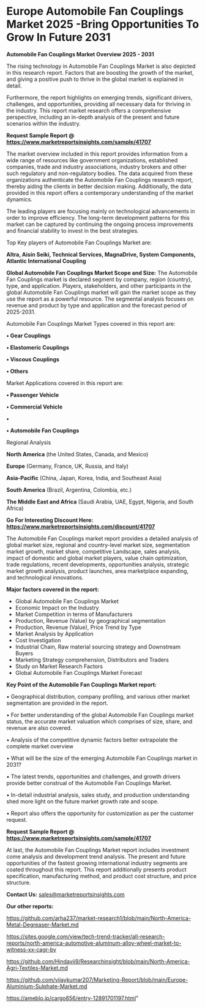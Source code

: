 # Europe Automobile Fan Couplings Market 2025 -Bring Opportunities To Grow In Future 2031

<Strong> Automobile Fan Couplings Market Overview 2025 - 2031</strong>

The rising technology in Automobile Fan Couplings Market is also depicted in this research report. Factors that are boosting the growth of the market, and giving a positive push to thrive in the global market is explained in detail.

Furthermore, the report highlights on emerging trends, significant drivers, challenges, and opportunities, providing all necessary data for thriving in the industry. This report market research offers a comprehensive perspective, including an in-depth analysis of the present and future scenarios within the industry.

<strong>Request Sample Report @ <a href=https://www.marketreportsinsights.com/sample/41707>https://www.marketreportsinsights.com/sample/41707</a></strong>

The market overview included in this report provides information from a wide range of resources like government organizations, established companies, trade and industry associations, industry brokers and other such regulatory and non-regulatory bodies. The data acquired from these organizations authenticate the Automobile Fan Couplings research report, thereby aiding the clients in better decision making. Additionally, the data provided in this report offers a contemporary understanding of the market dynamics.

The leading players are focusing mainly on technological advancements in order to improve efficiency. The long-term development patterns for this market can be captured by continuing the ongoing process improvements and financial stability to invest in the best strategies.

Top Key players of Automobile Fan Couplings Market are:

<strong>Altra, Aisin Seiki, Technical Services, MagnaDrive, System Components, Atlantic International Coupling</strong>

<strong><b>Global Automobile Fan Couplings Market Scope and Size:</b></strong>
The Automobile Fan Couplings market is declared segment by company, region (country), type, and application. Players, stakeholders, and other participants in the global Automobile Fan Couplings market will gain the market scope as they use the report as a powerful resource. The segmental analysis focuses on revenue and product by type and application and the forecast period of 2025-2031.

Automobile Fan Couplings Market Types covered in this report are:

<strong>•  Gear Couplings

•  Elastomeric Couplings

•  Viscous Couplings

•  Others</strong>

Market Applications covered in this report are:

<strong>•  Passenger Vehicle

•  Commercial Vehicle

•  

•  Automobile Fan Couplings</strong> 

Regional Analysis

<strong>North America</strong> (the United States, Canada, and Mexico)

<strong>Europe</strong> (Germany, France, UK, Russia, and Italy)

<strong>Asia-Pacific</strong> (China, Japan, Korea, India, and Southeast Asia)

<strong>South America</strong> (Brazil, Argentina, Colombia, etc.)

<strong>The Middle East and Africa</strong> (Saudi Arabia, UAE, Egypt, Nigeria, and South Africa)

<strong>Go For Interesting Discount Here: <a href=https://www.marketreportsinsights.com/discount/41707>https://www.marketreportsinsights.com/discount/41707</a></strong>

The Automobile Fan Couplings market report provides a detailed analysis of global market size, regional and country-level market size, segmentation market growth, market share, competitive Landscape, sales analysis, impact of domestic and global market players, value chain optimization, trade regulations, recent developments, opportunities analysis, strategic market growth analysis, product launches, area marketplace expanding, and technological innovations.

<strong><b>Major factors covered in the report:</b></strong>
<ul>
  <li>Global Automobile Fan Couplings Market </li>
  <li>Economic Impact on the Industry</li>
  <li>Market Competition in terms of Manufacturers</li>
  <li>Production, Revenue (Value) by geographical segmentation</li>
  <li>Production, Revenue (Value), Price Trend by Type</li>
  <li>Market Analysis by Application</li>
  <li>Cost Investigation</li>
  <li>Industrial Chain, Raw material sourcing strategy and Downstream Buyers</li>
  <li>Marketing Strategy comprehension, Distributors and Traders</li>
  <li>Study on Market Research Factors</li>
  <li>Global Automobile Fan Couplings Market Forecast</li>
</ul>

<strong><b>Key Point of the Automobile Fan Couplings Market report:</b></strong>

• Geographical distribution, company profiling, and various other market segmentation are provided in the report.

• For better understanding of the global Automobile Fan Couplings market status, the accurate market valuation which comprises of size, share, and revenue are also covered.

• Analysis of the competitive dynamic factors better extrapolate the complete market overview

• What will be the size of the emerging Automobile Fan Couplings market in 2031?

• The latest trends, opportunities and challenges, and growth drivers provide better construal of the Automobile Fan Couplings Market.

• In-detail industrial analysis, sales study, and production understanding shed more light on the future market growth rate and scope.

• Report also offers the opportunity for customization as per the customer request.

<strong>Request Sample Report @ <a href=https://www.marketreportsinsights.com/sample/41707>https://www.marketreportsinsights.com/sample/41707</a></strong>

At last, the Automobile Fan Couplings Market report includes investment come analysis and development trend analysis. The present and future opportunities of the fastest growing international industry segments are coated throughout this report. This report additionally presents product specification, manufacturing method, and product cost structure, and price structure.

<strong>Contact Us:</strong>
sales@marketreportsinsights.com

<strong>Our other reports:</strong>

<a href=https://github.com/arha237/market-research1/blob/main/North-America-Metal-Degreaser-Market.md>https://github.com/arha237/market-research1/blob/main/North-America-Metal-Degreaser-Market.md</a>

<a href=https://sites.google.com/view/tech-trend-tracker/all-research-reports/north-america-automotive-aluminum-alloy-wheel-market-to-witness-xx-cagr-by>https://sites.google.com/view/tech-trend-tracker/all-research-reports/north-america-automotive-aluminum-alloy-wheel-market-to-witness-xx-cagr-by</a>

<a href=https://github.com/Hindavii9/Researchinsight/blob/main/North-America-Agri-Textiles-Market.md>https://github.com/Hindavii9/Researchinsight/blob/main/North-America-Agri-Textiles-Market.md</a>

<a href=https://github.com/vijaykumar207/Marketing-Report/blob/main/Europe-Aluminium-Sulphate-Market.md>https://github.com/vijaykumar207/Marketing-Report/blob/main/Europe-Aluminium-Sulphate-Market.md</a>

<a href=https://ameblo.jp/cargo656/entry-12891701197.html>https://ameblo.jp/cargo656/entry-12891701197.html</a>"
